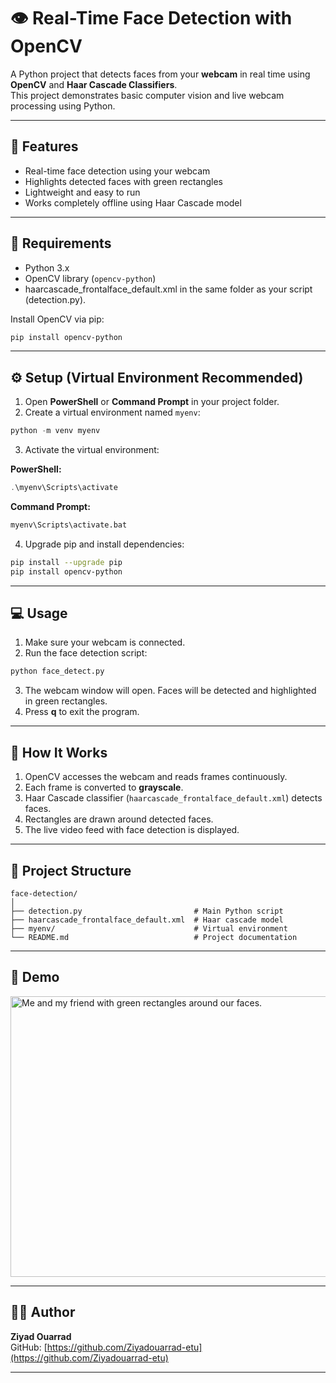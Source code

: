 # 👁️ Real-Time Face Detection with OpenCV

A Python project that detects faces from your **webcam** in real time using **OpenCV** and **Haar Cascade Classifiers**.  
This project demonstrates basic computer vision and live webcam processing using Python.

---

## 🚀 Features

- Real-time face detection using your webcam  
- Highlights detected faces with green rectangles  
- Lightweight and easy to run  
- Works completely offline using Haar Cascade model

---

## 🧰 Requirements

- Python 3.x  
- OpenCV library (`opencv-python`)
- haarcascade_frontalface_default.xml in the same folder as your script (detection.py).

Install OpenCV via pip:

```bash
pip install opencv-python
```

---

## ⚙️ Setup (Virtual Environment Recommended)

1. Open **PowerShell** or **Command Prompt** in your project folder.
2. Create a virtual environment named `myenv`:

```powershell
python -m venv myenv
```

3. Activate the virtual environment:

**PowerShell:**
```powershell
.\myenv\Scripts\activate
```

**Command Prompt:**
```cmd
myenv\Scripts\activate.bat
```

4. Upgrade pip and install dependencies:

```bash
pip install --upgrade pip
pip install opencv-python
```

---

## 💻 Usage

1. Make sure your webcam is connected.  
2. Run the face detection script:

```bash
python face_detect.py
```

3. The webcam window will open. Faces will be detected and highlighted in green rectangles.  
4. Press **q** to exit the program.

---

## 🧠 How It Works

1. OpenCV accesses the webcam and reads frames continuously.  
2. Each frame is converted to **grayscale**.  
3. Haar Cascade classifier (`haarcascade_frontalface_default.xml`) detects faces.  
4. Rectangles are drawn around detected faces.  
5. The live video feed with face detection is displayed.

---

## 📁 Project Structure

```
face-detection/
│
├── detection.py                         # Main Python script
├── haarcascade_frontalface_default.xml  # Haar cascade model
├── myenv/                               # Virtual environment
└── README.md                            # Project documentation
```

---

## 📸 Demo

<img width="800" height="449" alt="Me and my friend with green rectangles around our faces." src="https://github.com/user-attachments/assets/efda927d-ee78-4377-b2e0-f8a73a29a4f8" />

---

## 🧑‍💻 Author

**Ziyad Ouarrad**  
GitHub: [https://github.com/Ziyadouarrad-etu](https://github.com/Ziyadouarrad-etu)

---

